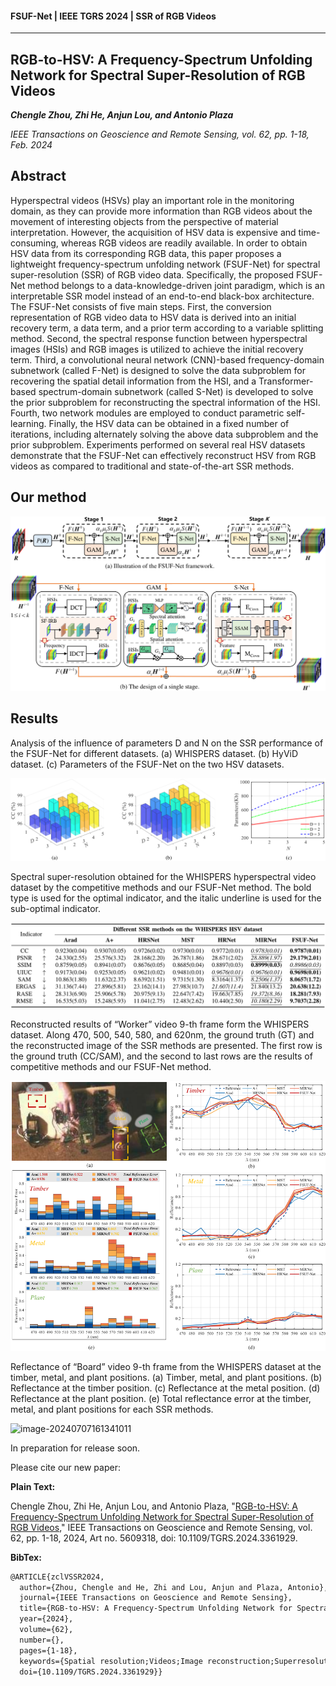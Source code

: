 #### FSUF-Net | IEEE TGRS 2024 | SSR of RGB Videos
---
## RGB-to-HSV: A Frequency-Spectrum Unfolding Network for Spectral Super-Resolution of RGB Videos

***Chengle Zhou, Zhi He, Anjun Lou, and Antonio Plaza***

*IEEE Transactions on Geoscience and Remote Sensing, vol. 62, pp. 1-18, Feb. 2024*

## Abstract

Hyperspectral videos (HSVs) play an important role in the monitoring domain, as they can provide more information than RGB videos about the movement of interesting objects from the perspective of material interpretation. However, the acquisition of HSV data is expensive and time-consuming, whereas RGB videos are readily available. In order to obtain HSV data from its corresponding RGB data, this paper proposes a lightweight frequency-spectrum unfolding network (FSUF-Net) for spectral super-resolution (SSR) of RGB video data. Specifically, the proposed FSUF-Net method belongs to a data-knowledge-driven joint paradigm, which is an interpretable SSR model instead of an end-to-end black-box architecture. The FSUF-Net consists of five main steps. First, the conversion representation of RGB video data to HSV data is derived into an initial recovery term, a data term, and a prior term according to a variable splitting method. Second, the spectral response function between hyperspectral images (HSIs) and RGB images is utilized to achieve the initial recovery term. Third, a convolutional neural network (CNN)-based frequency-domain subnetwork (called F-Net) is designed to solve the data subproblem for recovering the spatial detail information from the HSI, and a Transformer-based spectrum-domain subnetwork (called S-Net) is developed to solve the prior subproblem for reconstructing the spectral information of the HSI. Fourth, two network modules are employed to conduct parametric self-learning. Finally, the HSV data can be obtained in a fixed number of iterations, including alternately solving the above data subproblem and the prior subproblem. Experiments performed on several real HSV datasets demonstrate that the FSUF-Net can effectively reconstruct HSV from RGB videos as compared to traditional and state-of-the-art SSR methods.

## Our method

![framework](https://github.com/chengle-zhou/MY-IMAGE/blob/3a8804efe13f6ad114f6f00c6c540f40e5cde5c2/FSUF-Net/framework1.png)

## Results

Analysis of the influence of parameters D and N on the SSR performance of the FSUF-Net for different datasets. (a) WHISPERS dataset. (b) HyViD dataset. (c) Parameters of the FSUF-Net on the two HSV datasets.

![image-20240707160804744](https://github.com/chengle-zhou/MY-IMAGE/blob/3a8804efe13f6ad114f6f00c6c540f40e5cde5c2/FSUF-Net/image1.png)

Spectral super-resolution obtained for the WHISPERS hyperspectral video dataset by the competitive methods and our FSUF-Net method. The bold type is used for the optimal indicator, and the italic underline is used for the sub-optimal indicator.

![image-20240707161056020](https://github.com/chengle-zhou/MY-IMAGE/blob/3a8804efe13f6ad114f6f00c6c540f40e5cde5c2/FSUF-Net/image2.png)

Reconstructed results of “Worker” video 9-th frame form the WHISPERS dataset. Along 470, 500, 540, 580, and 620nm, the ground truth (GT) and
the reconstructed image of the SSR methods are presented. The first row is the ground truth (CC/SAM), and the second to last rows are the results of competitive methods and our FSUF-Net method.

![image-20240707161212394](https://github.com/chengle-zhou/MY-IMAGE/blob/3a8804efe13f6ad114f6f00c6c540f40e5cde5c2/FSUF-Net/image4.png)

Reflectance of “Board” video 9-th frame from the WHISPERS dataset at the timber, metal, and plant positions. (a) Timber, metal, and plant positions. (b) Reflectance at the timber position. (c) Reflectance at the metal position. (d) Reflectance at the plant position. (e) Total reflectance error at the timber, metal, and plant positions for each SSR methods.

![image-20240707161341011](./assets/image-20240707161341011.png)

In preparation for release soon.

Please cite our new paper:

**Plain Text:**

Chengle Zhou, Zhi He, Anjun Lou, and Antonio Plaza, "[RGB-to-HSV: A Frequency-Spectrum Unfolding Network for Spectral Super-Resolution of RGB Videos](https://ieeexplore.ieee.org/document/10419369)," IEEE Transactions on Geoscience and Remote Sensing, vol. 62, pp. 1-18, 2024, Art no. 5609318, doi: 10.1109/TGRS.2024.3361929.

**BibTex:**

```latex
@ARTICLE{zclVSSR2024,
  author={Zhou, Chengle and He, Zhi and Lou, Anjun and Plaza, Antonio},
  journal={IEEE Transactions on Geoscience and Remote Sensing}, 
  title={RGB-to-HSV: A Frequency-Spectrum Unfolding Network for Spectral Super-Resolution of RGB Videos}, 
  year={2024},
  volume={62},
  number={},
  pages={1-18},
  keywords={Spatial resolution;Videos;Image reconstruction;Superresolution;Optimization;Convolutional neural networks;Transformers;Deep unfolding;hyperspectral videos (HSVs);spectral super-resolution (SSR);Transformer},
  doi={10.1109/TGRS.2024.3361929}}
```



